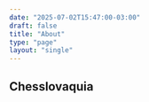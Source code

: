 ```yaml
---
date: "2025-07-02T15:47:00-03:00"
draft: false
title: "About"
type: "page"
layout: "single"
---
```


## Chesslovaquia
